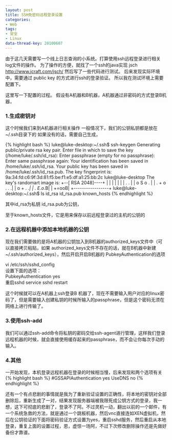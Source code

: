```yaml
---
layout: post
title: SSH免密码远程登录设置
categories:
- Web
tags:
- 安全
- Linux
data-thread-key: 20100607
---
```


由于这几天需要写一个线上日志查询的小系统。打算使用ssh远程登录进行相关log文件的操作。
为了操作的方便，就找了一个ssh的java实现 jsch http://www.jcraft.com/jsch/
然后写了一些代码进行测试。
后来发现实际环境中，需要通过 public key 的方式进行ssh的登录验证。
所以我在测试环境上需要配置下。

这里写一下配置的过程。
假设有A机器和B机器，A机器通过非密码的方式登录B机器，

### 1.生成密钥对

这个时候我们来到A机器进行相关操作
一般情况下，我们的公钥私钥都是放在 ~/.ssh目录下的
如果没有的话，需要自己生成，

{% highlight bash %}
luke@luke-desktop:~/.ssh$ ssh-keygen
Generating public/private rsa key pair.
Enter file in which to save the key (/home/luke/.ssh/id_rsa):
Enter passphrase (empty for no passphrase):
Enter same passphrase again:
Your identification has been saved in /home/luke/.ssh/id_rsa.
Your public key has been saved in /home/luke/.ssh/id_rsa.pub.
The key fingerprint is:
9a:34:fd:c6:9f:3d:81:f5:be:f1:e5:df:a1:25:bb:2c luke@luke-desktop
The key's randomart image is:
+--[ RSA 2048]----+
|                 |
|                 |
|                 |
|       .      .  |
|      o S    o . |
|     . + o  . . .|
|      o   +  . *.|
|         . E.o*.B|
|            +=ooB|
+-----------------+
luke@luke-desktop:~/.ssh$ ls
id_rsa  id_rsa.pub  known_hosts
{% endhighlight %}

其中id_rsa为私钥 id_rsa.pub为公钥，

至于known_hosts文件，它是用来保存以前远程登录过的主机的公钥的

### 2.在远程机器中添加本地机器的公钥

现在我们需要做的是将A机器的公钥加入到B机器的authorized_keys文件中（可以直接拷贝粘贴，如果 authorized_keys文件不存在的话，就在B机器中新建~/.ssh/authorized_keys），然后开启开启B机器的 PubkeyAuthentication的选项

vi /etc/ssh/sshd_config   
设置下面的选项：  
PubkeyAuthentication yes  
重启sshd   service sshd restart  
  
这个时候就可以在A机器上ssh登录B 机器了，现在不需要输入用户对应的linux密码了，但是需要输入创建私钥的时候所输入的passphrase，但是这个密码无须在网络上进行传输了。

### 3.使用ssh-add
我们可以通过ssh-add命令将私钥的密码交给ssh-agent进行管理，这样我们登录远程机器的时候，就会直接使用缓存起来的passphrase，而不会让你每次手动的输入。

### 4.其他
一开始发现，本机登录远程机器在登录的时候相当慢，后来发现和两个选项有关
{% highlight bash %}
#GSSAPIAuthentication yes
UseDNS no
{% endhighlight %}

还有一个有点悲剧的事情就是我为了重新验证设置的正确性，将本地的密钥对全部删除后，重新生成了一对，结果发现服务器端被我限死成公钥方式的登录，我一想，这下可彻底的悲剧了，登录不了阿。不过灵机一动，翻出以前的一个邮件，有一个系统急救的方法，就是通过一个跳板机器，然后vnc直接连如XEN虚拟机，然后在公钥验证的下面将密码验证方式设置为yes，重启sshd服务，然后重启从本地登录，重复上面的设置过程，恩，虚惊一场阿，不过下次修改删除操作还是先做好备份才靠谱。
